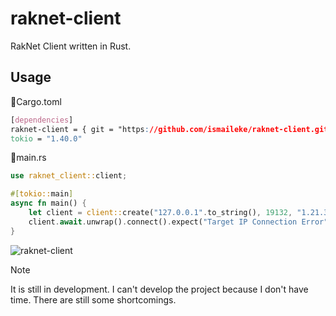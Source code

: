 # raknet-client
RakNet Client written in Rust.

## Usage

📄Cargo.toml
```css
[dependencies]
raknet-client = { git = "https://github.com/ismaileke/raknet-client.git", branch = "master" }
tokio = "1.40.0"
```


📄main.rs
```rust
use raknet_client::client;

#[tokio::main]
async fn main() {
    let client = client::create("127.0.0.1".to_string(), 19132, "1.21.30".to_string(), true); // target address, target port, client version, debug mode
    client.await.unwrap().connect().expect("Target IP Connection Error");
}
```

![raknet-client](https://github.com/user-attachments/assets/7de7d6ac-9235-45ad-a8ed-2a90514237d5)


> [!NOTE]
> It is still in development. I can't develop the project because I don't have time. There are still some shortcomings.
